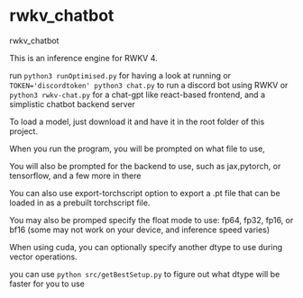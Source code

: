 # rwkv_chatbot
rwkv_chatbot

This is an inference engine for RWKV 4.

run 
`python3 runOptimised.py`
for having a look at running
or
`TOKEN='discordtoken' python3 chat.py`
to run a discord bot using RWKV
or
`python3 rwkv-chat.py`
for a chat-gpt like react-based frontend, and a simplistic chatbot backend server

To load a model, just download it and have it in the root folder of this project.

When you run the program, you will be prompted on what file to use,

You will also be prompted for the backend to use, such as jax,pytorch, or tensorflow, and a few more in there

You can also use export-torchscript option to export a .pt file that can be loaded in as a prebuilt torchscript file. 

You may also be promped specify the float mode to use: fp64, fp32, fp16, or bf16 (some may not work on your device, and inference speed varies)

When using cuda, you can optionally specify another dtype to use during vector operations.

you can use `python src/getBestSetup.py` to figure out what dtype will be faster for you to use


